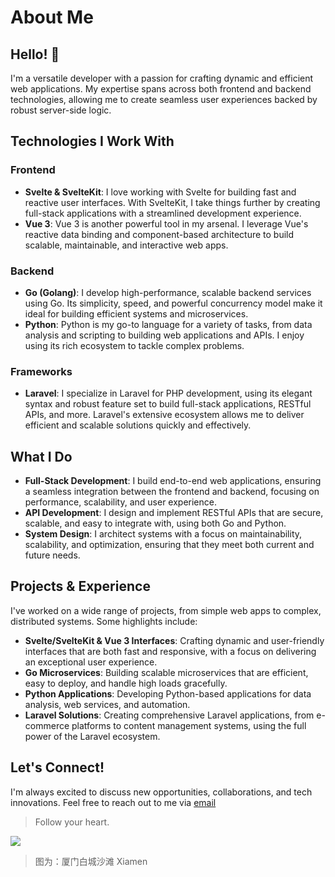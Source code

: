 # About Me

## Hello! 👋

I'm a versatile developer with a passion for crafting dynamic and efficient web applications. My expertise spans across both frontend and backend technologies, allowing me to create seamless user experiences backed by robust server-side logic.

## Technologies I Work With

### Frontend

- **Svelte & SvelteKit**: I love working with Svelte for building fast and reactive user interfaces. With SvelteKit, I take things further by creating full-stack applications with a streamlined development experience.
- **Vue 3**: Vue 3 is another powerful tool in my arsenal. I leverage Vue's reactive data binding and component-based architecture to build scalable, maintainable, and interactive web apps.

### Backend

- **Go (Golang)**: I develop high-performance, scalable backend services using Go. Its simplicity, speed, and powerful concurrency model make it ideal for building efficient systems and microservices.
- **Python**: Python is my go-to language for a variety of tasks, from data analysis and scripting to building web applications and APIs. I enjoy using its rich ecosystem to tackle complex problems.

### Frameworks

- **Laravel**: I specialize in Laravel for PHP development, using its elegant syntax and robust feature set to build full-stack applications, RESTful APIs, and more. Laravel's extensive ecosystem allows me to deliver efficient and scalable solutions quickly and effectively.

## What I Do

- **Full-Stack Development**: I build end-to-end web applications, ensuring a seamless integration between the frontend and backend, focusing on performance, scalability, and user experience.
- **API Development**: I design and implement RESTful APIs that are secure, scalable, and easy to integrate with, using both Go and Python.
- **System Design**: I architect systems with a focus on maintainability, scalability, and optimization, ensuring that they meet both current and future needs.

## Projects & Experience

I've worked on a wide range of projects, from simple web apps to complex, distributed systems. Some highlights include:

- **Svelte/SvelteKit & Vue 3 Interfaces**: Crafting dynamic and user-friendly interfaces that are both fast and responsive, with a focus on delivering an exceptional user experience.
- **Go Microservices**: Building scalable microservices that are efficient, easy to deploy, and handle high loads gracefully.
- **Python Applications**: Developing Python-based applications for data analysis, web services, and automation.
- **Laravel Solutions**: Creating comprehensive Laravel applications, from e-commerce platforms to content management systems, using the full power of the Laravel ecosystem.

## Let's Connect!

I'm always excited to discuss new opportunities, collaborations, and tech innovations. Feel free to reach out to me via [email](mailto:sarnatskym@gmail.com)

> Follow your heart.

[![](https://pandao.github.io/editor.md/examples/images/7.jpg)](https://pandao.github.io/editor.md/examples/images/7.jpg "李健首张专辑《似水流年》封面")

> 图为：厦门白城沙滩 Xiamen


